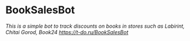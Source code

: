 # BookSalesBot
_This is a simple bot to track discounts on books in stores such as Labirint, Chitai Gorod, Book24_
_https://t-do.ru/BookSalesBot_
